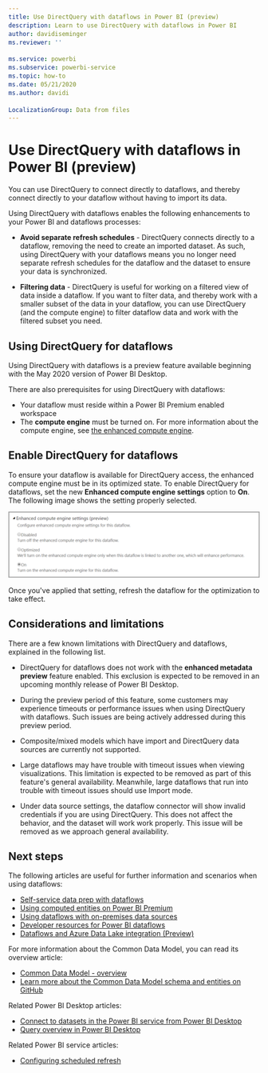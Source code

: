 ```yaml
---
title: Use DirectQuery with dataflows in Power BI (preview)
description: Learn to use DirectQuery with dataflows in Power BI
author: davidiseminger
ms.reviewer: ''

ms.service: powerbi
ms.subservice: powerbi-service
ms.topic: how-to
ms.date: 05/21/2020
ms.author: davidi

LocalizationGroup: Data from files
---
```

# Use DirectQuery with dataflows in Power BI (preview)

You can use DirectQuery to connect directly to dataflows, and thereby connect directly to your dataflow without having to import its data. 

Using DirectQuery with dataflows enables the following enhancements to your Power BI and dataflows processes:

* **Avoid separate refresh schedules** - DirectQuery connects directly to a dataflow, removing the need to create an imported dataset. As such, using DirectQuery with your dataflows means you no longer need separate refresh schedules for the dataflow and the dataset to ensure your data is synchronized.

* **Filtering data** - DirectQuery is useful for working on a filtered view of data inside a dataflow. If you want to filter data, and thereby work with a smaller subset of the data in your dataflow, you can use DirectQuery (and the compute engine) to filter dataflow data and work with the filtered subset you need.


## Using DirectQuery for dataflows

Using DirectQuery with dataflows is a preview feature available beginning with the May 2020 version of Power BI Desktop. 

There are also prerequisites for using DirectQuery with dataflows:

* Your dataflow must reside within a Power BI Premium enabled workspace
* The **compute engine** must be turned on. For more information about the compute engine, see [the enhanced compute engine](service-dataflows-enhanced-compute-engine.md).

## Enable DirectQuery for dataflows

To ensure your dataflow is available for DirectQuery access, the enhanced compute engine must be in its optimized state. To enable DirectQuery for dataflows, set the new **Enhanced compute engine settings** option to **On**. The following image shows the setting properly selected.

![Enable the enhanced compute engine for dataflows](media/service-dataflows-directquery/dataflows-directquery-01.png)

Once you've applied that setting, refresh the dataflow for the optimization to take effect. 


## Considerations and limitations

There are a few known limitations with DirectQuery and dataflows, explained in the following list.

* DirectQuery for dataflows does not work with the **enhanced metadata preview** feature enabled. This exclusion is expected to be removed in an upcoming monthly release of Power BI Desktop.

* During the preview period of this feature, some customers may experience timeouts or performance issues when using DirectQuery with dataflows. Such issues are being actively addressed during this preview period.

* Composite/mixed models which have import and DirectQuery data sources are currently not supported.

* Large dataflows may have trouble with timeout issues when viewing visualizations. This limitation is expected to be removed as part of this feature's general availability. Meanwhile, large dataflows that run into trouble with timeout issues should use Import mode.

* Under data source settings, the dataflow connector will show invalid credentials if you are using DirectQuery. This does not affect the behavior, and the dataset will work work properly. This issue will be removed as we approach general availability.



## Next steps

The following articles are useful for further information and scenarios when using dataflows:

* [Self-service data prep with dataflows](service-dataflows-overview.md)
* [Using computed entities on Power BI Premium](service-dataflows-computed-entities-premium.md)
* [Using dataflows with on-premises data sources](service-dataflows-on-premises-gateways.md)
* [Developer resources for Power BI dataflows](service-dataflows-developer-resources.md)
* [Dataflows and Azure Data Lake integration (Preview)](service-dataflows-azure-data-lake-integration.md)

For more information about the Common Data Model, you can read its overview article:
* [Common Data Model - overview ](https://docs.microsoft.com/powerapps/common-data-model/overview)
* [Learn more about the Common Data Model schema and entities on GitHub](https://github.com/Microsoft/CDM)

Related Power BI Desktop articles:

* [Connect to datasets in the Power BI service from Power BI Desktop](../connect-data/desktop-report-lifecycle-datasets.md)
* [Query overview in Power BI Desktop](desktop-query-overview.md)

Related Power BI service articles:
* [Configuring scheduled refresh](../connect-data/refresh-scheduled-refresh.md)
